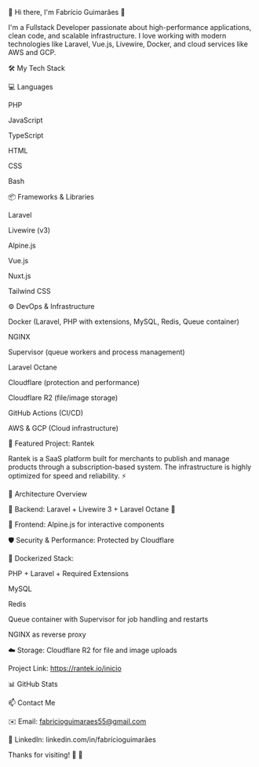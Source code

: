 🚀 Hi there, I'm Fabrício Guimarães 👋

I'm a Fullstack Developer passionate about high-performance applications, clean code, and scalable infrastructure. I love working with modern technologies like Laravel, Vue.js, Livewire, Docker, and cloud services like AWS and GCP.

🛠️ My Tech Stack

💻 Languages

 PHP

 JavaScript

 TypeScript

 HTML

 CSS

 Bash

📦 Frameworks & Libraries

 Laravel

 Livewire (v3)

 Alpine.js

 Vue.js

 Nuxt.js

 Tailwind CSS

⚙️ DevOps & Infrastructure

 Docker (Laravel, PHP with extensions, MySQL, Redis, Queue container)

 NGINX

 Supervisor (queue workers and process management)

 Laravel Octane

 Cloudflare (protection and performance)

 Cloudflare R2 (file/image storage)

 GitHub Actions (CI/CD)

 AWS &  GCP (Cloud infrastructure)

🌟 Featured Project: Rantek

Rantek is a SaaS platform built for merchants to publish and manage products through a subscription-based system. The infrastructure is highly optimized for speed and reliability. ⚡

🧱 Architecture Overview

🧠 Backend: Laravel + Livewire 3 + Laravel Octane 🚀

🎯 Frontend: Alpine.js for interactive components

🛡️ Security & Performance: Protected by Cloudflare

🐳 Dockerized Stack:

PHP + Laravel + Required Extensions

MySQL

Redis

Queue container with Supervisor for job handling and restarts

NGINX as reverse proxy

☁️ Storage: Cloudflare R2 for file and image uploads

Project Link: https://rantek.io/inicio

📊 GitHub Stats




📫 Contact Me

✉️ Email: fabricioguimaraes55@gmail.com

💼 LinkedIn: linkedin.com/in/fabrícioguimarães

Thanks for visiting! 🙌 🚀


